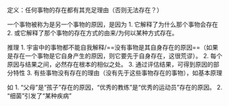 定义：任何事物的存在都有其充足理由（否则无法存在？）

一个事物被称为是另一个事物的原因，是因为
	1. 它解释了为什么那个事物会存在
	2. 或它解释了那个事物的存在方式的由来/为何以某种方式存在。

推理
	1. 宇宙中的事物都不能自我解释/==没有事物是其自身存在的原因==（如果是存在一个事物是它自身产生的原因，则它要先于自身存在，这很荒谬）。
	2. 每个原因与结果之间，必然存在根本的相似之处。
		3. 通过评估结果，可得到原因的部分特性
	3. 有些事物没有存在的理由（没有先于这些事物存在的事物），如基本原理


如
	1. “父母”是“孩子”存在的原因，“优秀的教练”是“优秀的运动员”存在的原因。
	2. “细菌”引发了“某种疾病”